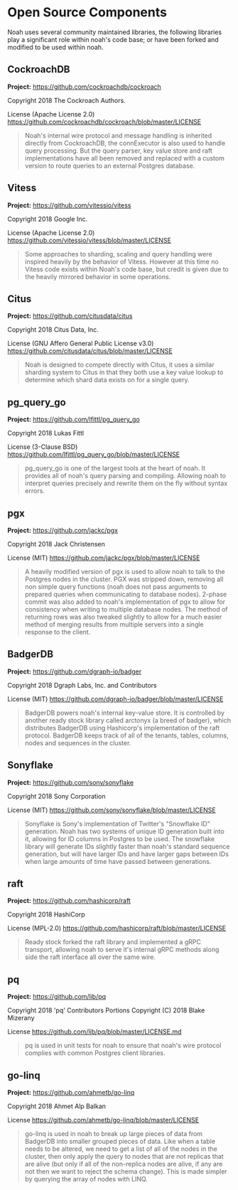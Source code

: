 # Open Source Components
Noah uses several community maintained libraries, the following libraries play a significant role
within noah's code base; or have been forked and modified to be used within noah.

## CockroachDB
**Project:** https://github.com/cockroachdb/cockroach

Copyright 2018 The Cockroach Authors.

License (Apache License 2.0) https://github.com/cockroachdb/cockroach/blob/master/LICENSE

> Noah's internal wire protocol and message handling is inherited directly from CockroachDB,
the connExecutor is also used to handle query processing. But the query parser, key value store
and raft implementations have all been removed and replaced with a custom version to route queries
to an external Postgres database.

## Vitess
**Project:** https://github.com/vitessio/vitess

Copyright 2018 Google Inc.

License (Apache License 2.0) https://github.com/vitessio/vitess/blob/master/LICENSE

> Some approaches to sharding, scaling and query handling were inspired heavily by the behavior of Vitess. 
However at this time no Vitess code exists within Noah's code base, but credit is given due to the
heavily mirrored behavior in some operations.

## Citus
**Project:** https://github.com/citusdata/citus

Copyright 2018 Citus Data, Inc.

License (GNU Affero General Public License v3.0) https://github.com/citusdata/citus/blob/master/LICENSE

> Noah is designed to compete directly with Citus, it uses a similar sharding system to Citus in
that they both use a key value lookup to determine which shard data exists on for a single query.

## pg_query_go
**Project:** https://github.com/lfittl/pg_query_go

Copyright 2018 Lukas Fittl

License (3-Clause BSD) https://github.com/lfittl/pg_query_go/blob/master/LICENSE

> pg_query_go is one of the largest tools at the heart of noah. It provides all of noah's query 
parsing and compiling. Allowing noah to interpret queries precisely and rewrite them on the fly 
without syntax errors. 

## pgx
**Project:** https://github.com/jackc/pgx

Copyright 2018 Jack Christensen

License (MIT) https://github.com/jackc/pgx/blob/master/LICENSE

> A heavily modified version of pgx is used to allow noah to talk to the Postgres nodes in the 
cluster. PGX was stripped down, removing all non simple query functions (noah does not pass 
arguments to prepared queries when communicating to database nodes). 2-phase commit was also added 
to noah's implementation of pgx to allow for consistency when writing to multiple database nodes.
The method of returning rows was also tweaked slightly to allow for a much easier method of merging
results from multiple servers into a single response to the client.

## BadgerDB
**Project:** https://github.com/dgraph-io/badger

Copyright 2018 Dgraph Labs, Inc. and Contributors

License (MIT) https://github.com/dgraph-io/badger/blob/master/LICENSE

> BadgerDB powers noah's internal key-value store. It is controlled by another ready stock library 
called arctonyx (a breed of badger), which distributes BadgerDB using Hashicorp's implementation of 
the raft protocol. BadgerDB keeps track of all of the tenants, tables, columns, nodes and sequences 
in the cluster.

## Sonyflake
**Project:** https://github.com/sony/sonyflake

Copyright 2018 Sony Corporation

License (MIT) https://github.com/sony/sonyflake/blob/master/LICENSE

> Sonyflake is Sony's implementation of Twitter's "Snowflake ID" generation. Noah has two systems of
unique ID generation built into it, allowing for ID columns in Postgres to be used. The snowflake 
library will generate IDs slightly faster than noah's standard sequence generation, but will have 
larger IDs and have larger gaps between IDs when large amounts of time have passed between 
generations.

## raft
**Project:** https://github.com/hashicorp/raft

Copyright 2018 HashiCorp

License (MPL-2.0) https://github.com/hashicorp/raft/blob/master/LICENSE

> Ready stock forked the raft library and implemented a gRPC transport, allowing noah to serve it's 
internal gRPC methods along side the raft interface all over the same wire.

## pq
**Project:** https://github.com/lib/pq

Copyright 2018  'pq' Contributors Portions Copyright (C) 2018 Blake Mizerany

License https://github.com/lib/pq/blob/master/LICENSE.md

> pq is used in unit tests for noah to ensure that noah's wire protocol complies with common 
Postgres client libraries.

## go-linq
**Project:** https://github.com/ahmetb/go-linq

Copyright 2018 Ahmet Alp Balkan

License https://github.com/ahmetb/go-linq/blob/master/LICENSE

> go-linq is used in noah to break up large pieces of data from BadgerDB into smaller grouped pieces
of data. Like when a table needs to be altered, we need to get a list of all of the nodes in the
cluster, then only apply the query to nodes that are not replicas that are alive (but only if all of
the non-replica nodes are alive, if any are not then we want to reject the schema change). This is 
made simpler by querying the array of nodes with LINQ.